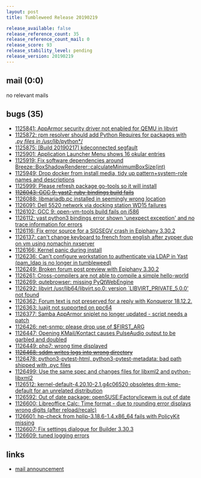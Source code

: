 ```yaml
---
layout: post
title: Tumbleweed Release 20190219

release_available: false
release_reference_count: 35
release_reference_count_mail: 0
release_score: 93
release_stability_level: pending
release_version: 20190219
---
```


## mail (0:0)

no relevant mails

## bugs (35)

<!--more-->

- [1125841: AppArmor security driver not enabled for QEMU in libvirt](https://bugzilla.opensuse.org/show_bug.cgi?id=1125841)
- [1125872: rpm resolver should add Python Requires for packages with *.py files in /usr/lib*/python*/](https://bugzilla.opensuse.org/show_bug.cgi?id=1125872)
- [1125875: \[Build 20190217\] kdeconnected segfault](https://bugzilla.opensuse.org/show_bug.cgi?id=1125875)
- [1125901: Application Launcher Menu shows 16 okular entries](https://bugzilla.opensuse.org/show_bug.cgi?id=1125901)
- [1125919: Fix software dependencies around Breeze::BoxShadowRenderer::calculateMinimumBoxSize(int)](https://bugzilla.opensuse.org/show_bug.cgi?id=1125919)
- [1125949: Drop docker from install media, tidy up pattern+system-role names and descriptions](https://bugzilla.opensuse.org/show_bug.cgi?id=1125949)
- [1125999: Please refresh package go-tools so it will install](https://bugzilla.opensuse.org/show_bug.cgi?id=1125999)
- ~~[1126043: GCC 9:  yast2-ruby-bindings build fails](https://bugzilla.opensuse.org/show_bug.cgi?id=1126043)~~
- [1126088: libmariadb.pc installed in seemingly wrong location](https://bugzilla.opensuse.org/show_bug.cgi?id=1126088)
- [1126091: Dell 5520 network via docking station WD15 failures](https://bugzilla.opensuse.org/show_bug.cgi?id=1126091)
- [1126102: GCC 9: open-vm-tools build fails on i586](https://bugzilla.opensuse.org/show_bug.cgi?id=1126102)
- [1126112: yast python3 bindings error shown 'unexpect exception' and no trace information for errors](https://bugzilla.opensuse.org/show_bug.cgi?id=1126112)
- [1126116: Fix error source for a SIGSEGV crash in Epiphany 3.30.2](https://bugzilla.opensuse.org/show_bug.cgi?id=1126116)
- [1126137: can't change keyboard to french from english after zypper dup on vm using nomachin nxserver](https://bugzilla.opensuse.org/show_bug.cgi?id=1126137)
- [1126166: Kernel panic during install](https://bugzilla.opensuse.org/show_bug.cgi?id=1126166)
- [1126236: Can't configure workstation to authenticate via LDAP in Yast (pam_ldap is no longer in tumbleweed)](https://bugzilla.opensuse.org/show_bug.cgi?id=1126236)
- [1126249: Broken forum post preview with Epiphany 3.30.2](https://bugzilla.opensuse.org/show_bug.cgi?id=1126249)
- [1126261: Cross-compilers are not able to compile a simple hello-world](https://bugzilla.opensuse.org/show_bug.cgi?id=1126261)
- [1126269: qutebrowser: missing PyQtWebEngine](https://bugzilla.opensuse.org/show_bug.cgi?id=1126269)
- [1126292: libvirt  /usr/lib64/libvirt.so.0: version `LIBVIRT_PRIVATE_5.0.0' not found](https://bugzilla.opensuse.org/show_bug.cgi?id=1126292)
- [1126362: Forum text is not preserved for a reply with Konqueror 18.12.2.](https://bugzilla.opensuse.org/show_bug.cgi?id=1126362)
- [1126363: luajit not supported on ppc64](https://bugzilla.opensuse.org/show_bug.cgi?id=1126363)
- [1126377: Samba AppArmor sniplet no longer updated - script needs a patch](https://bugzilla.opensuse.org/show_bug.cgi?id=1126377)
- [1126426: net-snmp: please drop use of $FIRST_ARG](https://bugzilla.opensuse.org/show_bug.cgi?id=1126426)
- [1126447: Opening KMail/Kontact causes PulseAudio output to be garbled and doubled](https://bugzilla.opensuse.org/show_bug.cgi?id=1126447)
- [1126449: php7: wrong time displayed](https://bugzilla.opensuse.org/show_bug.cgi?id=1126449)
- ~~[1126468: sddm writes logs into wrong directory](https://bugzilla.opensuse.org/show_bug.cgi?id=1126468)~~
- [1126478: python3-pytest-html, python3-pytest-metadata: bad path shipped with .pyc files](https://bugzilla.opensuse.org/show_bug.cgi?id=1126478)
- [1126499: Use the same spec and changes files for libxml2 and python-libxml2](https://bugzilla.opensuse.org/show_bug.cgi?id=1126499)
- [1126512: kernel-default-4.20.10-2.1.g4c06520 obsoletes drm-kmp-default for an unrelated distribution](https://bugzilla.opensuse.org/show_bug.cgi?id=1126512)
- [1126592: Out of date package: openSUSE:Factory/icewm is out of date](https://bugzilla.opensuse.org/show_bug.cgi?id=1126592)
- [1126600: Libreoffice Calc: Time format - due to rounding error displays wrong digits (after reload/recalc)](https://bugzilla.opensuse.org/show_bug.cgi?id=1126600)
- [1126601: hp-check from hplip-3.18.6-1.4.x86_64 fails with PolicyKit missing](https://bugzilla.opensuse.org/show_bug.cgi?id=1126601)
- [1126607: Fix settings dialogue for Builder 3.30.3](https://bugzilla.opensuse.org/show_bug.cgi?id=1126607)
- [1126609: tuned logging errors](https://bugzilla.opensuse.org/show_bug.cgi?id=1126609)



## links

- [mail announcement](https://lists.opensuse.org/opensuse-factory/2019-02/msg00496.html)
